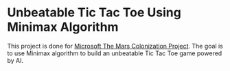 # Unbeatable Tic Tac Toe Using Minimax Algorithm

This project is done for [Microsoft The Mars Colonization Project](https://microsoft.acehacker.com/mars/#). The goal is to use Minimax algorithm to build an unbeatable Tic Tac Toe game powered by AI.
